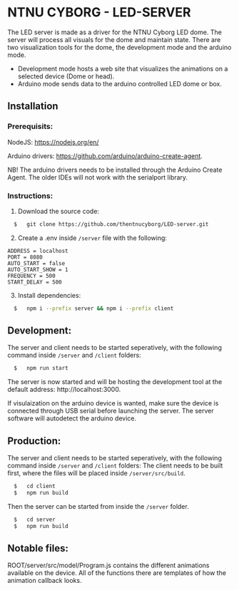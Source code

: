 # NTNU CYBORG - LED-SERVER
The LED server is made as a driver for the NTNU Cyborg LED dome. The server will process all visuals for the dome and maintain state. There are two visualization tools for the dome, the development mode and the arduino mode. 
- Development mode hosts a web site that visualizes the animations on a selected device (Dome or head). 
- Arduino mode sends data to the arduino controlled LED dome or box.

## Installation

### Prerequisits: 
NodeJS: https://nodejs.org/en/

Arduino drivers: https://github.com/arduino/arduino-create-agent.

NB! The arduino drivers needs to be installed through the Arduino Create Agent. The older IDEs will not work with the serialport library.

### Instructions:
1. Download the source code:

```BASH
  $   git clone https://github.com/thentnucyborg/LED-server.git
```

2. Create a .env inside `/server` file with the following:

```env
ADDRESS = localhost
PORT = 8080
AUTO_START = false
AUTO_START_SHOW = 1
FREQUENCY = 500
START_DELAY = 500
```

3. Install dependencies:

```BASH
  $   npm i --prefix server && npm i --prefix client
```

## Development:
The server and client needs to be started seperatively, with the following command inside `/server` and `/client` folders: 

```BASH
  $   npm run start
```

The server is now started and will be hosting the development tool at the default address: http://localhost:3000.

If visulaization on the arduino device is wanted, make sure the device is connected through USB serial before launching the server. The server software will autodetect the arduino device. 

## Production: 
The server and client needs to be started seperatively, with the following command inside `/server` and `/client` folders: 
The client needs to be built first, where the files will be placed inside `/server/src/build`.

```BASH
  $   cd client
  $   npm run build
```

Then the server can be started from inside the `/server` folder.

```BASH
  $   cd server
  $   npm run build
```

## Notable files:

ROOT/server/src/model/Program.js contains the different animations available on the device. All of the functions there are templates of how the animation callback looks.
